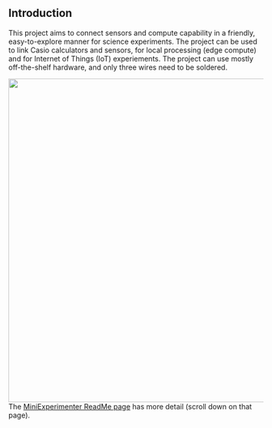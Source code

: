 ## Introduction
This project aims to connect sensors and compute capability in a friendly, easy-to-explore manner for science experiments. The project can be used to link Casio calculators and sensors, for local processing (edge compute) and for Internet of Things (IoT) experiements.
The project can use mostly off-the-shelf hardware, and only three wires need to be soldered.

<img src="https://github.com/shabaz123/MiniExperimenter/images/casio-example-.jpg" width="640" style="float:left">

The [MiniExperimenter ReadMe page](https://github.com/shabaz123/MiniExperimenter) has more detail (scroll down on that page).

